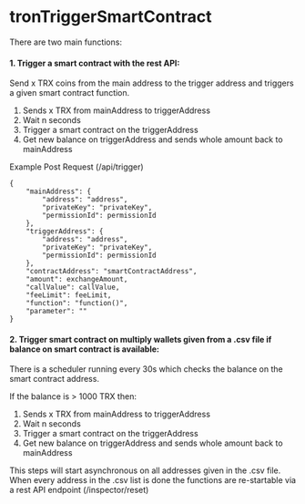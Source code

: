 # tronTriggerSmartContract
There are two main functions:

#### 1. Trigger a smart contract with the rest API:

Send x TRX coins from the main address to the trigger address and triggers a given smart contract function.
   
1. Sends x TRX from mainAddress to triggerAddress
2. Wait n seconds
3. Trigger a smart contract on the triggerAddress
4. Get new balance on triggerAddress and sends whole amount back to mainAddress 
   
Example Post Request (/api/trigger)
```
{
    "mainAddress": {
        "address": "address",
        "privateKey": "privateKey",
        "permissionId": permissionId
    },
    "triggerAddress": {
        "address": "address",
        "privateKey": "privateKey",
        "permissionId": permissionId
    },
    "contractAddress": "smartContractAddress",
    "amount": exchangeAmount,
    "callValue": callValue,
    "feeLimit": feeLimit,
    "function": "function()",
    "parameter": ""
}
```

#### 2. Trigger smart contract on multiply wallets given from a .csv file if balance on smart contract is available: 

There is a scheduler running every 30s which checks the balance on the smart contract address.

If the balance is > 1000 TRX then:
1. Sends x TRX from mainAddress to triggerAddress
2. Wait n seconds
3. Trigger a smart contract on the triggerAddress
4. Get new balance on triggerAddress and sends whole amount back to mainAddress 
   
This steps will start asynchronous on all addresses given in the .csv file. 
When every address in the .csv list is done the functions are re-startable via a rest API endpoint (/inspector/reset)

